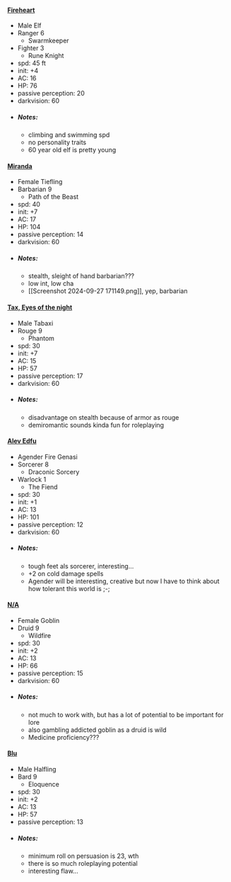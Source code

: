 #### [Fireheart](https://www.dndbeyond.com/characters/129788668)
- Male Elf
- Ranger 6
	- Swarmkeeper
- Fighter 3
	- Rune Knight
- spd: 45 ft
- init: +4
- AC: 16
- HP: 76
- passive perception: 20
- darkvision: 60
- ##### Notes:
	- climbing and swimming spd
	- no personality traits
	- 60 year old elf is pretty young

#### [Miranda](https://www.dndbeyond.com/characters/132418971)
- Female Tiefling
- Barbarian 9
	- Path of the Beast
- spd: 40
- init: +7
- AC: 17
- HP: 104
- passive perception: 14
- darkvision: 60
- ##### Notes:
	- stealth, sleight of hand barbarian???
	- low int, low cha
	- [[Screenshot 2024-09-27 171149.png]], yep, barbarian

#### [Tax, Eyes of the night](https://www.dndbeyond.com/characters/132496526)
- Male Tabaxi
- Rouge 9
	- Phantom
- spd: 30
- init: +7
- AC: 15
- HP: 57
- passive perception: 17
- darkvision: 60
- ##### Notes:
	- disadvantage on stealth because of armor as rouge
	- demiromantic sounds kinda fun for roleplaying

#### [Alev Edfu](https://www.dndbeyond.com/characters/132598646)
- Agender Fire Genasi
- Sorcerer 8
	- Draconic Sorcery
- Warlock 1
	- The Fiend
- spd: 30
- init: +1
- AC: 13
- HP: 101
- passive perception: 12
- darkvision: 60
- ##### Notes:
	- tough feet als sorcerer, interesting...
	- +2 on cold damage spells
	- Agender will be interesting, creative but now I have to think about how tolerant this world is ;-;

#### [N/A](https://www.dndbeyond.com/characters/132101685)
- Female Goblin
- Druid 9
	- Wildfire
- spd: 30
- init: +2
- AC: 13
- HP: 66
- passive perception: 15
- darkvision: 60
- ##### Notes:
	- not much to work with, but has a lot of potential to be important for lore
	- also gambling addicted goblin as a druid is wild
	- Medicine proficiency???

#### [Blu](https://www.dndbeyond.com/characters/132681428)
- Male Halfling
- Bard 9
	- Eloquence
- spd: 30
- init: +2
- AC: 13
- HP: 57
- passive perception: 13
- ##### Notes:
	- minimum roll on persuasion is 23, wth
	- there is so much roleplaying potential
	- interesting flaw...


